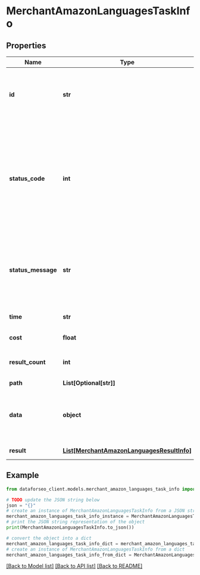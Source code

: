# MerchantAmazonLanguagesTaskInfo


## Properties

Name | Type | Description | Notes
------------ | ------------- | ------------- | -------------
**id** | **str** | task identifier unique task identifier in our system in the UUID format | [optional] 
**status_code** | **int** | status code of the task generated by DataForSEO, can be within the following range: 10000-60000 you can find the full list of the response codes here | [optional] 
**status_message** | **str** | informational message of the task you can find the full list of general informational messages here | [optional] 
**time** | **str** | execution time, seconds | [optional] 
**cost** | **float** | total tasks cost, USD | [optional] 
**result_count** | **int** | number of elements in the result array | [optional] 
**path** | **List[Optional[str]]** | URL path | [optional] 
**data** | **object** | contains the same parameters that you specified in the POST request | [optional] 
**result** | [**List[MerchantAmazonLanguagesResultInfo]**](MerchantAmazonLanguagesResultInfo.md) | array of results | [optional] 

## Example

```python
from dataforseo_client.models.merchant_amazon_languages_task_info import MerchantAmazonLanguagesTaskInfo

# TODO update the JSON string below
json = "{}"
# create an instance of MerchantAmazonLanguagesTaskInfo from a JSON string
merchant_amazon_languages_task_info_instance = MerchantAmazonLanguagesTaskInfo.from_json(json)
# print the JSON string representation of the object
print(MerchantAmazonLanguagesTaskInfo.to_json())

# convert the object into a dict
merchant_amazon_languages_task_info_dict = merchant_amazon_languages_task_info_instance.to_dict()
# create an instance of MerchantAmazonLanguagesTaskInfo from a dict
merchant_amazon_languages_task_info_from_dict = MerchantAmazonLanguagesTaskInfo.from_dict(merchant_amazon_languages_task_info_dict)
```
[[Back to Model list]](../README.md#documentation-for-models) [[Back to API list]](../README.md#documentation-for-api-endpoints) [[Back to README]](../README.md)


